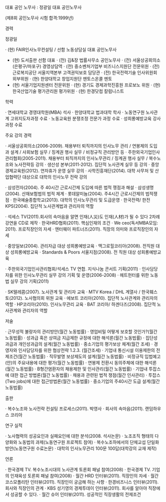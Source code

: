 대표 공인 노무사 : 정광일 
대표 공인노무사

(제8회 공인노무사 시험 합격:1999년)

경력

정광일

· (현) FAIR인사노무컨설팅 / 선함 노동상담실 대표 공인노무사
- (현) 도서출판 선함 대표
· (전) 김&장 법률사무소 공인노무사
· (전) 서울상공회의소(은평구/마포구) 경영상담역
· (전) 중소벤처기업부 비즈니스지원단 전문위원
· (전) 근로복지공단 서울지역본부 고객권익보호 담당관
· (전) 한국전력기술 인사위원회 외부위원
· (현) 한양대학교 창업지원단 맨토스온콜 멘토
- (현) 서울기업지원센터 전문위원
· (현) 경기도 경제과학진흥원 프로보노 위원
· (현) 한국산업기술 평가관리원 평가위원
· (현) 한경닷컴 칼럼니스트

학력

· 연세대학교 경영대학원(MBA) 석사
· 한양대학교 법과대학 학사
· 노동연구원 노사관계 고위지도자과정 수료
· 노동교육원 분쟁조정 전문가 과정 수료
· 성희롱예방교육 강사과정 수료

주요
강의
경력

· 서울상공회의소(2006-2009). 채용부터 퇴직까지의 인사노무 관리 / 연봉제의 도입과 설계 / 사회보험 실무 / 징계권 행사 실무 / 비정규직 관리방안 등
· 주한외국기업인사관리협회(2005-2011). 채용부터 퇴직까지의 인사노무관리 / 징계권 행사 실무 / 복수노조와 노사전략등 강의
· 생산성 본부(2011-2012). 집단적 노사관계 실무 등 강의
· 중앙경제교육원(2012). 연차휴가 운영 실무 강의
· 사학진흥재단(2014). 대학 사무처 및 산업협력단 대상으로 대학의 인사노무 전략 강의

· 삼성전자(2004). 주 40시간 근로시간제 도입에 따른 법적 쟁점과 해설
· 삼성생명(2004). 산재보험법의 법적 체계
· 롯데알미늄(2004). 주4시간 근로시간제의 법적쟁점
· 한국예술종합학교(2013). 대학의 인사노무관리 및 도급운영
· 한국전력/ 한전 KPS(2004). 집단적 노사관계법과 관리자의 역할

· 석세스 TV(2011).회사의 속마음을 알면 인재(人災)도 인재(人材)가 될 수 있다 2차례 강연을 CD로 제작
· 한국HRD협회(2011). 핵심인재의 조건
· We ceo(독서MBA모임: 2011). 프로직장인의 자세
· 엔터웨이 파트너즈(2011). 직장의 의미와 프로직장인의 자세

· 중앙일보(2004). 관리자급 대상 성희롱예방교육
· 맥그로힐코리아(2008). 전직원 대상 성희롱예방교육
· Standards & Poors 서울지점(2008). 전 직원 대상 성회롱예방교육

· 주한외국기업인사관리협회/석세스 TV 연합. 지식나눔 콘서트 기획(2011)
· 인사담당자를 위한 인사노무관리 실무 강의 기획 및 운영(2006-2008)
· 헤트헌터를 위한 노동법 실무 강의 기획(2011)

· SK텔레콤(2007). 노사관계 및 관리자 교육
· MTV Korea / DHL 계열사 / 한국훼스토(2012). 노사협의회 위원 교육
· 에보트 코리아(2010). 집단적 노사관계와 관리자의 역할
· HP코리아(2010). 인사노무관리 교육
· BAT 코리아/ 하겐다즈(2008). 집단적 노사관계와 관리자의 역할

저술

· 근무성적 불량자의 관리방안(월간 노동법률)
· 영업비밀 어떻게 보호할 것인가?(월간 노동법률)
· 성과급 혹은 상여금 지급제한 규정에 대한 해석론(월간 노동법률)
· 집단성과급과 개인성과급의 설계(월간 노동법률)
· 중소기업의 평가보상 체계(월간 조세)
· 경영자와 인사담당자를 위한 협상전략 1.2.3. (월간조세)
· 기업내 통신시설 이용제한의 전제조건(월간 노동법률)
· 직무발명 보상제도의 설계(월간 노동법률)
· 비정규직 입법예고(안)의 주요내용에 대한 평가(월간 노동법률)
· 연봉제 전환시 동의주체에 대한 해석론(월간 노동법률)
· B형간염환자의 채용제한 및 인사관리(월간 노동법률)
· 기업내 투잡스에 대한 접근 방법론(월간 노동법률)
· 채용과 관련된 법적 쟁점(월간 인사관리)
· 투잡스(Two jobs)에 대한 접근방법론(월간 노동법률)
· 중소기업의 주40시간 도급 설계(월간 노동법률)

출판

· 복수노조와 노사전략 컨설팅 프로세스(2011). 박영사
· 회사의 속마음(2011). 랜덤하우스 코리아

연구
실적

· 노사협력의 성공요인과 실패요인에 대한 분석(2008. 석사논문)
· 노조조직 형태의 다양화와 노동법의 과제(노동연구원 프로젝트 참여)
· 복수노조하에서의 단체교섭 단일화 방안(노동연구원 수료논문)
· 대학의 인사노무관리 100문 100답(대학강의 교재 제작)

언론

· 한국경제 TV. 복수노조시대의 노사관계 토론회 패널 참여(2008)
· 한국경제 TV. 기업의 인재육성 토론회 패널 참여(2008)
· 월간 HRD 인터뷰(2011). 직장인의 자세
· 월간 코스모폴리탄 인터뷰(2011). 직장인이 궁금해 하는 사항
· 한경비즈니스 인터뷰(2011). 회사와 직장인의 관계
· KBS 성기영의 경제투데이 인터뷰(2011). 회사를 알아야 직장에서 성공할 수 있다.
· 월간 슈어 인터뷰(2011). 성공적인 직장생활의 전제조건